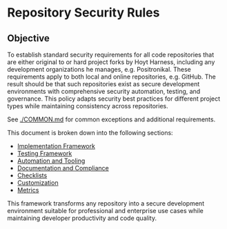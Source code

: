 # Repository Security Rules

## Objective
To establish standard security requirements for all code repositories that are either original to or hard project forks by Hoyt Harness, including any development organizations he manages, e.g. Positronikal. These requirements apply to both local and online repositories, e.g. GitHub. The result should be that such repositories exist as secure development environments with comprehensive security automation, testing, and governance. This policy adapts security best practices for different project types while maintaining consistency across repositories.

See [./COMMON.md](./COMMON.md) for common exceptions and additional requirements.

This document is broken down into the following sections:

* [Implementation Framework](./security/implementation-framework.md)
* [Testing Framework](./security/testing-framework.md)
* [Automation and Tooling](./security/automation-and-tooling.md)
* [Documentation and Compliance](./security/documentation-and-compliance.md)
* [Checklists](./security/checklists.md)
* [Customization](./security/customization.md)
* [Metrics](./security/metrics.md)

This framework transforms any repository into a secure development environment suitable for professional and enterprise use cases while maintaining developer productivity and code quality.
